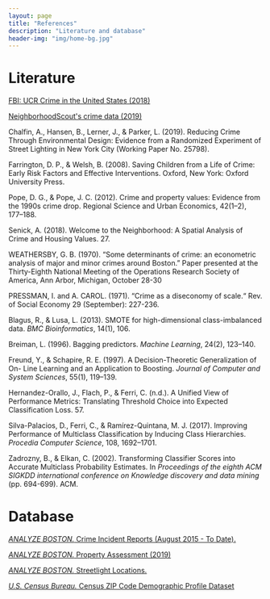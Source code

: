 ```yaml
---
layout: page
title: "References"
description: "Literature and database"
header-img: "img/home-bg.jpg"
---
```


# Literature

[FBI: UCR Crime in the United States (2018)](https://ucr.fbi.gov/crime-in-the-u.s/2018/crime-in-the-u.s.-2018)

[NeighborhoodScout's crime data (2019)](https://www.neighborhoodscout.com/ma/boston/crime)

Chalfin, A., Hansen, B., Lerner, J., & Parker, L. (2019). Reducing Crime Through Environmental Design: Evidence from a Randomized Experiment of Street Lighting in New York City (Working Paper No. 25798).

Farrington, D. P., & Welsh, B. (2008). Saving Children from a Life of Crime: Early Risk Factors and Effective Interventions. Oxford, New York: Oxford University Press.

Pope, D. G., & Pope, J. C. (2012). Crime and property values: Evidence from the 1990s crime drop. Regional Science and Urban Economics, 42(1–2), 177–188.

Senick, A. (2018). Welcome to the Neighborhood: A Spatial Analysis of Crime and Housing Values. 27.

WEATHERSBY, G. B. (1970). “Some determinants of crime: an econometric analysis of major and minor crimes around Boston.” Paper presented at the Thirty-Eighth National Meeting of the Operations Research Society of America, Ann Arbor, Michigan, October 28-30

PRESSMAN, I. and A. CAROL. (1971). “Crime as a diseconomy of scale.“ Rev. of Social Economy 29 (September): 227-236.

Blagus, R., & Lusa, L. (2013). SMOTE for high-dimensional class-imbalanced
data. *BMC Bioinformatics*, 14(1), 106.

Breiman, L. (1996). Bagging predictors. *Machine Learning*, 24(2), 123–140.

Freund, Y., & Schapire, R. E. (1997). A Decision-Theoretic Generalization of On-
Line Learning and an Application to Boosting. *Journal of Computer and
System Sciences*, 55(1), 119–139.

Hernandez-Orallo, J., Flach, P., & Ferri, C. (n.d.). A Unified View of Performance
Metrics: Translating Threshold Choice into Expected Classification Loss.
57.

Silva-Palacios, D., Ferri, C., & Ramírez-Quintana, M. J. (2017). Improving
Performance of Multiclass Classification by Inducing Class Hierarchies.
*Procedia Computer Science*, 108, 1692–1701.

Zadrozny, B., & Elkan, C. (2002). Transforming Classifier Scores into Accurate
Multiclass Probability Estimates. In *Proceedings of the eighth ACM SIGKDD international conference on Knowledge discovery and data mining* (pp. 694-699). ACM.

# Database

[*ANALYZE BOSTON.* Crime Incident Reports (August 2015 - To Date).](https://data.boston.gov/dataset/crime-incident-reports-august-2015-to-date-source-new-system)

[*ANALYZE BOSTON.* Property Assessment (2019)](https://data.boston.gov/dataset/property-assessment)

[*ANALYZE BOSTON.* Streetlight Locations.](https://data.boston.gov/dataset/streetlight-locations)

[*U.S. Census Bureau.* Census ZIP Code Demographic Profile Dataset](https://www.nber.org/data/census-2010-zip-code-data.html)
